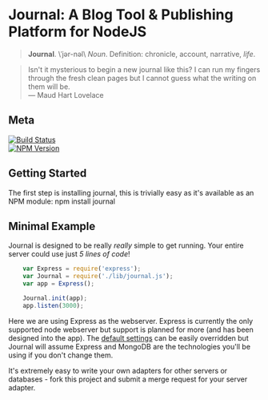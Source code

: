 # Journal: A Blog Tool & Publishing Platform for NodeJS

> **Journal**. \ˈjər-nəl\ _Noun_. Definition: chronicle, account, narrative, _life_.



> Isn't it mysterious to begin a new journal like this? I can run my fingers through the fresh clean pages but I cannot guess what the writing on them will be.  
> ― Maud Hart Lovelace

## Meta
[![Build Status](https://api.travis-ci.org/abritinthebay/journal.png)](https://travis-ci.org/abritinthebay/journal)  
[![NPM Version](https://badge.fury.io/js/journal.png)](http://badge.fury.io/js/journal)

## Getting Started

The first step is installing journal, this is trivially easy as it's available as an NPM module:
	npm install journal

## Minimal Example

Journal is designed to be really *really* simple to get running. Your entire server could use just *5 lines of code*!

```JavaScript
	var	Express = require('express');
	var Journal = require('./lib/journal.js');
	var app = Express();

	Journal.init(app);
	app.listen(3000);
```

Here we are using Express as the webserver. Express is currently the only supported node webserver but support is planned for more (and has been designed into the app). The [default settings](config/config.js) can be easily overridden but Journal will assume Express and MongoDB are the technologies you'll be using if you don't change them.

It's extremely easy to write your own adapters for other servers or databases - fork this project and submit a merge request for your server adapter.